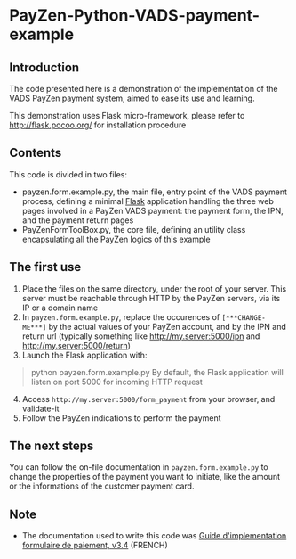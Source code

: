 # PayZen-Python-VADS-payment-example

## Introduction
The code presented here is a demonstration of the implementation of the VADS PayZen payment system, aimed to ease its use and learning.

This demonstration uses Flask micro-framework, please refer to http://flask.pocoo.org/ for installation procedure


## Contents
This code is divided in two files:
* payzen.form.example.py, the main file, entry point of the VADS payment process, defining a minimal [Flask](http://flask.pocoo.org/) application handling the three web pages involved in a PayZen VADS payment: the payment form, the IPN, and the payment return pages
* PayZenFormToolBox.py, the core file, defining an utility class encapsulating all the PayZen logics of this example


## The first use
1. Place the files on the same directory, under the root of your server. This server must be reachable through HTTP by the PayZen servers, via its IP or a domain name
2. In `payzen.form.example.py`, replace the occurences of `[***CHANGE-ME***]` by the actual values of your PayZen account, and by the IPN and return url (typically something like http://my.server:5000/ipn and http://my.server:5000/return)
3. Launch the Flask application with:
> python payzen.form.example.py
By default, the Flask application will listen on port 5000 for incoming HTTP request
4. Access `http://my.server:5000/form_payment` from your browser, and validate-it
5. Follow the PayZen indications to perform the payment


## The next steps
You can follow the on-file documentation in `payzen.form.example.py` to change the properties of the payment you want to initiate, like the amount or the informations of the customer payment card.

## Note
* The documentation used to write this code was [Guide d'implementation formulaire de paiement, v3.4](https://payzen.eu/wp-content/uploads/2015/09/Guide_technique_d_implementation_Webservice_V5_v1.4_Payzen.pdf) (FRENCH)



